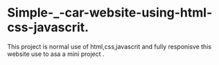 # Simple-_-car-website-using-html-css-javascrit.
This project is normal use of html,css,javascrit and fully responisve this website use to asa a mini project .
